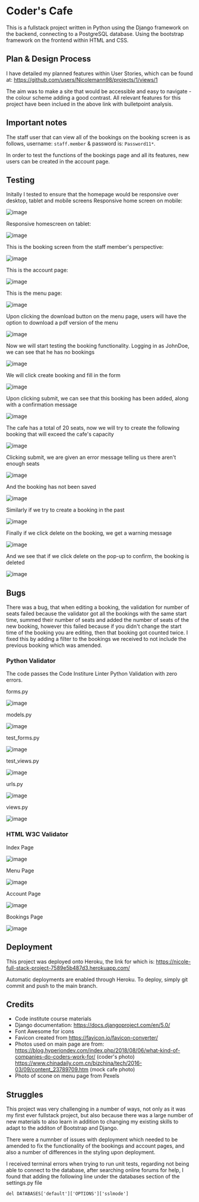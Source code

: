 # Coder's Cafe 
This is a fullstack project written in Python using the Django framework on the backend, connecting to a PostgreSQL database. Using the bootstrap framework on the frontend within HTML and CSS.

## Plan & Design Process
I have detailed my planned features within User Stories, which can be found at: https://github.com/users/Nicolemann98/projects/1/views/1

The aim was to make a site that would be accessible and easy to navigate - the colour scheme adding a good contrast. All relevant features for this project have been inclued in the above link with bulletpoint analysis.

## Important notes 
The staff user that can view all of the bookings on the booking screen is as follows, username: `staff.member` & password is: `Password11*`.

In order to test the functions of the bookings page and all its features, new users can be created in the account page.

## Testing
Initally I tested to ensure that the homepage would be responsive over desktop, tablet and mobile screens
Responsive home screen on mobile:

![image](https://github.com/Nicolemann98/My-fullstack-project/assets/144236128/384ffaa3-721a-4104-b30e-7fe7d9bfc96c)

Responsive homescreen on tablet: 

![image](https://github.com/Nicolemann98/My-fullstack-project/assets/144236128/bcc60b0f-dcb3-4cd0-b1b5-34c85b6a1c77)

This is the booking screen from the staff member's perspective:

![image](https://github.com/Nicolemann98/My-fullstack-project/assets/144236128/cab76240-db4b-4a14-8019-cc8108eda2d5)

This is the account page: 

![image](https://github.com/Nicolemann98/My-fullstack-project/assets/144236128/a29c9a00-804c-4b65-8172-b6840cb4f2b6)

This is the menu page:

![image](https://github.com/Nicolemann98/My-fullstack-project/assets/144236128/3dcfaa3c-8e05-496e-ab07-3860b32ff5fe)

Upon clicking the download button on the menu page, users will have the option to download a pdf version of the menu

![image](https://github.com/Nicolemann98/My-fullstack-project/assets/144236128/e3207977-0aaf-4725-85a3-09f84d018f52)


Now we will start testing the booking functionality. Logging in as JohnDoe, we can see that he has no bookings

![image](https://github.com/Nicolemann98/My-fullstack-project/assets/144236128/e3516df0-a2b6-414a-b930-d041a36044d4)

We will click create booking and fill in the form

![image](https://github.com/Nicolemann98/My-fullstack-project/assets/144236128/9f99628c-3fec-47e7-a5ca-3a7a5e0bcd8d)

Upon clicking submit, we can see that this booking has been added, along with a confirmation message

![image](https://github.com/Nicolemann98/My-fullstack-project/assets/144236128/edf28df4-73ff-464b-a768-675c900f1f03)

The cafe has a total of 20 seats, now we will try to create the following booking that will exceed the cafe's capacity

![image](https://github.com/Nicolemann98/My-fullstack-project/assets/144236128/b4a9ac5e-c28a-4b5e-8db9-f298f7f75601)

Clicking submit, we are given an error message telling us there aren't enough seats

![image](https://github.com/Nicolemann98/My-fullstack-project/assets/144236128/1028da96-0159-4123-98bc-2e5a8c1d2234)

And the booking has not been saved

![image](https://github.com/Nicolemann98/My-fullstack-project/assets/144236128/e182766f-0318-4a7d-b215-9ae3076b4b1d)

Similarly if we try to create a booking in the past

![image](https://github.com/Nicolemann98/My-fullstack-project/assets/144236128/7c17e097-be30-4282-8187-ff10fdca3239)

Finally if we click delete on the booking, we get a warning message

![image](https://github.com/Nicolemann98/My-fullstack-project/assets/144236128/0ee45471-a26f-4459-8661-87aedd60b8ff)

And we see that if we click delete on the pop-up to confirm, the booking is deleted

![image](https://github.com/Nicolemann98/My-fullstack-project/assets/144236128/700a419a-b00a-474c-afa8-174bda604db8)



## Bugs 

There was a bug, that when editing a booking, the validation for number of seats failed because the validator got all the bookings with the same start time,
summed their number of seats and added the number of seats of the new booking, however this failed because if you didn't change the start time of the booking you are editing,
then that booking got counted twice. I fixed this by adding a filter to the bookings we received to not include the previous booking which was amended.

### Python Validator

The code passes the Code Institure Linter Python Validation with zero errors.

forms.py

![image](https://github.com/Nicolemann98/My-fullstack-project/assets/144236128/8fb0594c-a0d1-4ed4-95f4-121383d3775c)

models.py

![image](https://github.com/Nicolemann98/My-fullstack-project/assets/144236128/0757cb68-5fe3-400e-8a9e-6b4e90f12d53)

test_forms.py

![image](https://github.com/Nicolemann98/My-fullstack-project/assets/144236128/b216e4c2-e08b-4757-bb32-63aee0f5f6dc)

test_views.py

![image](https://github.com/Nicolemann98/My-fullstack-project/assets/144236128/b5ca207b-34be-4e66-9a07-b5ab58365489)

urls.py

![image](https://github.com/Nicolemann98/My-fullstack-project/assets/144236128/e934a848-1d71-46ca-9327-13b3b2286a55)

views.py

![image](https://github.com/Nicolemann98/My-fullstack-project/assets/144236128/f7c2bc0f-6a94-4c9b-9492-910c34e23b3c)


### HTML W3C Validator

Index Page

![image](https://github.com/Nicolemann98/My-fullstack-project/assets/144236128/5e189f2a-8c12-40aa-a08b-0987f0def4e0)

Menu Page

![image](https://github.com/Nicolemann98/My-fullstack-project/assets/144236128/7782b4f2-7a30-4554-91eb-8926ab2f3dcc)

Account Page

![image](https://github.com/Nicolemann98/My-fullstack-project/assets/144236128/45fd9387-1328-4183-96a3-5bf979b60b97)

Bookings Page

![image](https://github.com/Nicolemann98/My-fullstack-project/assets/144236128/17d11e11-6abc-4658-adde-b318d5a702e8)


## Deployment 

This project was deployed onto Heroku, the link for which is: https://nicole-full-stack-project-7589e5b487d3.herokuapp.com/

Automatic deployments are enabled through Heroku. To deploy, simply git commit and push to the main branch.

## Credits 

- Code institute course materials
- Django documentation: https://docs.djangoproject.com/en/5.0/
- Font Awesome for icons
- Favicon created from https://favicon.io/favicon-converter/
- Photos used on main page are from:
    https://blog.hyperiondev.com/index.php/2018/08/06/what-kind-of-companies-do-coders-work-for/  (coder's photo)
    https://www.chinadaily.com.cn/bizchina/tech/2016-03/09/content_23789709.htm (mock cafe photo)
- Photo of scone on menu page from Pexels

## Struggles

This project was very challenging in a number of ways, not only as it was my first ever fullstack project, but also because there was
a large number of new materials to also learn in addition to changing my existing skills to adapt to the additon of Bootstrap and Django.

There were a numnber of issues with deployment which needed to be amended to fix the functionality of the bookings and account pages, and also a number of differences in the styling upon deployment.

I received terminal errors when trying to run unit tests, regarding not being able to connect to the database, after searching online forums for help, I found that adding the following line under the databases section of the settings.py file 

```del DATABASES['default']['OPTIONS']['sslmode']```








